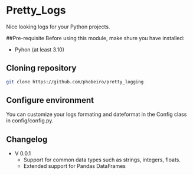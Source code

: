 # Pretty_Logs
Nice looking logs for your Python projects.

##Pre-requisite
Before using this module, make shure you have installed:
- Pyhon (at least 3.10)

## Cloning repository
```bash
git clone https://github.com/phobeiro/pretty_logging
```
## Configure environment
You can customize your logs formating and dateformat in the Config class in config/config.py.

## Changelog
- V 0.0.1
	- Support for common data types such as strings, integers, floats.
	- Extended support for Pandas DataFrames
